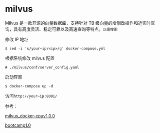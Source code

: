 # milvus

Milvus 是一款开源的向量数据库，支持针对 TB 级向量的增删改操作和近实时查询，具有高度灵活、稳定可靠以及高速查询等特点。`以图搜图`

修改 IP 地址

```shell
$ sed -i 's/your~ip/<ip>/g' docker-compose.yml
```

根据系统修改 milvus 配置

```
# ./milvus/conf/server_config.yaml
```

启动容器

```shell
$ docker-compose up -d
```

访问`http://your~ip:8001/ `

参考：

[milvus_docker-cpuv1.0.0](https://milvus.io/cn/docs/v1.0.0/milvus_docker-cpu.md)

[bootcamp1.0](https://github.com/milvus-io/bootcamp/tree/1.0/solutions/pic_search)